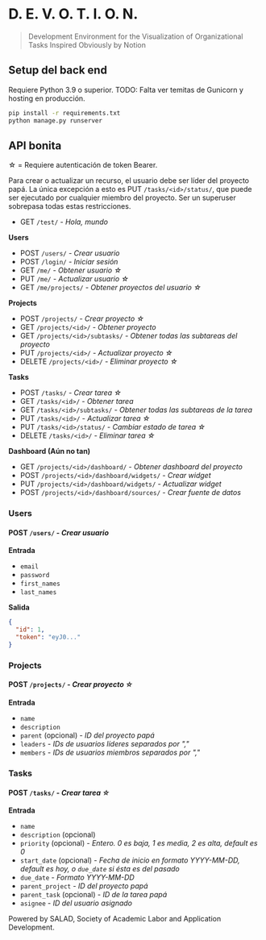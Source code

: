 # D. E. V. O. T. I. O. N.

> Development Environment for the Visualization of Organizational Tasks Inspired Obviously by Notion

## Setup del back end

Requiere Python 3.9 o superior. TODO: Falta ver temitas de Gunicorn y hosting en producción.

```bash
pip install -r requirements.txt
python manage.py runserver
```

## API bonita

☆ = Requiere autenticación de token Bearer.

Para crear o actualizar un recurso, el usuario debe ser líder del proyecto papá. La única excepción a esto es PUT `/tasks/<id>/status/`, que puede ser ejecutado por cualquier miembro del proyecto. Ser un superuser sobrepasa todas estas restricciones. 

- GET `/test/` - _Hola, mundo_

**Users**

- POST `/users/` - _Crear usuario_
- POST `/login/` - _Iniciar sesión_
- GET `/me/` - _Obtener usuario ☆_
- PUT `/me/` - _Actualizar usuario ☆_
- GET `/me/projects/` - _Obtener proyectos del usuario ☆_

**Projects**

- POST `/projects/` - _Crear proyecto ☆_
- GET `/projects/<id>/` - _Obtener proyecto_
- GET `/projects/<id>/subtasks/` - _Obtener todas las subtareas del proyecto_
- PUT `/projects/<id>/` - _Actualizar proyecto ☆_
- DELETE `/projects/<id>/` - _Eliminar proyecto ☆_

**Tasks**

- POST `/tasks/` - _Crear tarea ☆_
- GET `/tasks/<id>/` - _Obtener tarea_
- GET `/tasks/<id>/subtasks/` - _Obtener todas las subtareas de la tarea_
- PUT `/tasks/<id>/` - _Actualizar tarea ☆_
- PUT `/tasks/<id>/status/` - _Cambiar estado de tarea ☆_
- DELETE `/tasks/<id>/` - _Eliminar tarea ☆_

**Dashboard (Aún no tan)**

- GET `/projects/<id>/dashboard/` - _Obtener dashboard del proyecto_
- POST `/projects/<id>/dashboard/widgets/` - _Crear widget_
- PUT `/projects/<id>/dashboard/widgets/` - _Actualizar widget_
- POST `/projects/<id>/dashboard/sources/` - _Crear fuente de datos_

### Users

#### POST `/users/` - _Crear usuario_

**Entrada**

- `email`
- `password`
- `first_names`
- `last_names`

**Salida**

```json
{
  "id": 1,
  "token": "eyJ0..."
}
```

### Projects

#### POST `/projects/` - _Crear proyecto ☆_

**Entrada**

- `name`
- `description`
- `parent` (opcional) - _ID del proyecto papá_
- `leaders` - _IDs de usuarios líderes separados por ","_
- `members` - _IDs de usuarios miembros separados por ","_

### Tasks

#### POST `/tasks/` - _Crear tarea ☆_

**Entrada**

- `name`
- `description` (opcional)
- `priority` (opcional) - _Entero. 0 es baja, 1 es media, 2 es alta, default es 0_
- `start_date` (opcional) - _Fecha de inicio en formato YYYY-MM-DD, default es hoy, o `due_date` si ésta es del pasado_
- `due_date` - _Formato YYYY-MM-DD_
- `parent_project` - _ID del proyecto papá_
- `parent_task` (opcional) - _ID de la tarea papá_
- `asignee` - _ID del usuario asignado_

Powered by SALAD, Society of Academic Labor and Application Development.
